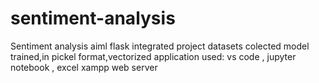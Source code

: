 # sentiment-analysis
Sentiment analysis aiml flask integrated project
datasets colected
model trained,in pickel format,vectorized
application used: vs code , jupyter notebook , excel 
xampp web server
